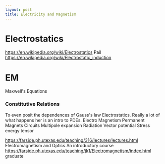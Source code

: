 ```yaml
---
layout: post
title: Electricity and Magnetism
---
```



# Electrostatics
<https://en.wikipedia.org/wiki/Electrostatics>
Pail
<https://en.wikipedia.org/wiki/Electrostatic_induction>

# EM

Maxwell's Equations

### Constitutive Relations

To even posit the dependences of
Gauss's law
Electrostatics. Really a lot of what happens her is an intro to PDEs.
Electro Magnetism
Permanent Magnets
Circuits
Multipole expansion
Radiation
Vector potential
Stress energy tensor

<https://farside.ph.utexas.edu/teaching/316/lectures/lectures.html> Electromagnetism and Optics An introductory course
<https://farside.ph.utexas.edu/teaching/jk1/Electromagnetism/index.html> graduate
